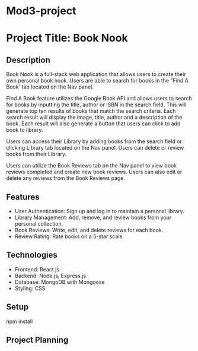 # Mod3-project

# Project Title: Book Nook 

## Description

Book Nook is a full-stack web application that allows users to create their own personal book nook. Users are able to search for books in the "Find A Book' tab located on the Nav panel. 

Find A Book feature utilizes the Google Book API and  allows users to search for books by inputting the title, author or ISBN in the search field. This will generate top ten results of books that match the search criteria. Each search result will display the image, title, author and a description of the book. Each result will also generate a button that users can click to add book to library. 

Users can access their Library by adding books from the search field or clicking Library tab located on the Nav panel. Users can delete or review books from their Library. 

Users can utilize the Book Reviews tab on the Nav panel to view book reviews completed and create new book reviews. Users can also edit or delete any reviews from the Book Reviews page. 

## Features

- User Authentication: Sign up and log in to maintain a personal library.
- Library Management: Add, remove, and review books from your personal collection.
- Book Reviews: Write, edit, and delete reviews for each book.
- Review Rating: Rate books on a 5-star scale. 

## Technologies

- Frontend: React.js
- Backend: Node.js, Express.js
- Database: MongoDB with Mongoose
- Styling: CSS

## Setup

npm install 

## Project Planning 